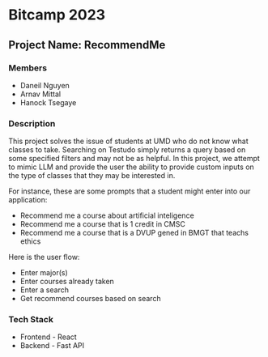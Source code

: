 # Bitcamp 2023
## Project Name: RecommendMe

### Members
* Daneil Nguyen
* Arnav Mittal
* Hanock Tsegaye 

### Description
This project solves the issue of students at UMD who do not know what classes to take. Searching on Testudo simply returns a query based on some specified filters and may not be as helpful. In this project, we attempt to mimic LLM and provide the user the ability to provide custom inputs on the type of classes that they may be interested in. 

For instance, these are some prompts that a student might enter into our application:
* Recommend me a course about artificial inteligence
* Recommend me a course that is 1 credit in CMSC
* Recommend me a course that is a DVUP gened in BMGT that teachs ethics

Here is the user flow:
* Enter major(s)
* Enter courses already taken
* Enter a search
* Get recommend courses based on search

### Tech Stack
* Frontend - React
* Backend - Fast API
